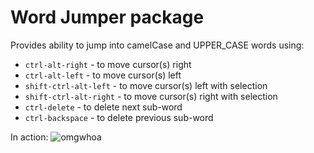 Word Jumper package
===========

Provides ability to jump into camelCase and UPPER_CASE words using:

* `ctrl-alt-right` - to move cursor(s) right
* `ctrl-alt-left` - to move cursor(s) left
* `shift-ctrl-alt-left` - to move cursor(s) left with selection
* `shift-ctrl-alt-right` - to move cursor(s) right with selection
* `ctrl-delete` - to delete next sub-word
* `ctrl-backspace` - to delete previous sub-word


In action:
![omgwhoa][gif]

[gif]: https://f.cloud.github.com/assets/1847542/2308286/65af7960-a2bb-11e3-9527-0cb09716f709.gif
